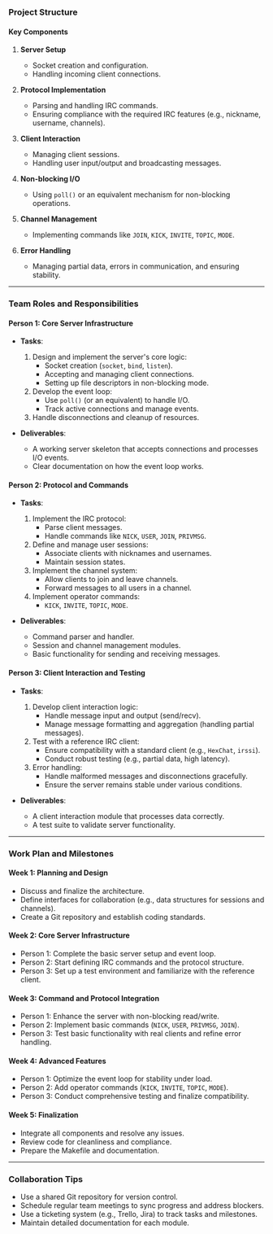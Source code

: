 ### **Project Structure**

#### **Key Components**
1. **Server Setup**
   - Socket creation and configuration.
   - Handling incoming client connections.

2. **Protocol Implementation**
   - Parsing and handling IRC commands.
   - Ensuring compliance with the required IRC features (e.g., nickname, username, channels).

3. **Client Interaction**
   - Managing client sessions.
   - Handling user input/output and broadcasting messages.

4. **Non-blocking I/O**
   - Using `poll()` or an equivalent mechanism for non-blocking operations.

5. **Channel Management**
   - Implementing commands like `JOIN`, `KICK`, `INVITE`, `TOPIC`, `MODE`.

6. **Error Handling**
   - Managing partial data, errors in communication, and ensuring stability.

---

### **Team Roles and Responsibilities**

#### **Person 1: Core Server Infrastructure**
- **Tasks**:
  1. Design and implement the server's core logic:
     - Socket creation (`socket`, `bind`, `listen`).
     - Accepting and managing client connections.
     - Setting up file descriptors in non-blocking mode.
  2. Develop the event loop:
     - Use `poll()` (or an equivalent) to handle I/O.
     - Track active connections and manage events.
  3. Handle disconnections and cleanup of resources.

- **Deliverables**:
  - A working server skeleton that accepts connections and processes I/O events.
  - Clear documentation on how the event loop works.

#### **Person 2: Protocol and Commands**
- **Tasks**:
  1. Implement the IRC protocol:
     - Parse client messages.
     - Handle commands like `NICK`, `USER`, `JOIN`, `PRIVMSG`.
  2. Define and manage user sessions:
     - Associate clients with nicknames and usernames.
     - Maintain session states.
  3. Implement the channel system:
     - Allow clients to join and leave channels.
     - Forward messages to all users in a channel.
  4. Implement operator commands:
     - `KICK`, `INVITE`, `TOPIC`, `MODE`.

- **Deliverables**:
  - Command parser and handler.
  - Session and channel management modules.
  - Basic functionality for sending and receiving messages.

#### **Person 3: Client Interaction and Testing**
- **Tasks**:
  1. Develop client interaction logic:
     - Handle message input and output (send/recv).
     - Manage message formatting and aggregation (handling partial messages).
  2. Test with a reference IRC client:
     - Ensure compatibility with a standard client (e.g., `HexChat`, `irssi`).
     - Conduct robust testing (e.g., partial data, high latency).
  3. Error handling:
     - Handle malformed messages and disconnections gracefully.
     - Ensure the server remains stable under various conditions.

- **Deliverables**:
  - A client interaction module that processes data correctly.
  - A test suite to validate server functionality.

---

### **Work Plan and Milestones**

#### **Week 1: Planning and Design**
- Discuss and finalize the architecture.
- Define interfaces for collaboration (e.g., data structures for sessions and channels).
- Create a Git repository and establish coding standards.

#### **Week 2: Core Server Infrastructure**
- Person 1: Complete the basic server setup and event loop.
- Person 2: Start defining IRC commands and the protocol structure.
- Person 3: Set up a test environment and familiarize with the reference client.

#### **Week 3: Command and Protocol Integration**
- Person 1: Enhance the server with non-blocking read/write.
- Person 2: Implement basic commands (`NICK`, `USER`, `PRIVMSG`, `JOIN`).
- Person 3: Test basic functionality with real clients and refine error handling.

#### **Week 4: Advanced Features**
- Person 1: Optimize the event loop for stability under load.
- Person 2: Add operator commands (`KICK`, `INVITE`, `TOPIC`, `MODE`).
- Person 3: Conduct comprehensive testing and finalize compatibility.

#### **Week 5: Finalization**
- Integrate all components and resolve any issues.
- Review code for cleanliness and compliance.
- Prepare the Makefile and documentation.

---

### **Collaboration Tips**
- Use a shared Git repository for version control.
- Schedule regular team meetings to sync progress and address blockers.
- Use a ticketing system (e.g., Trello, Jira) to track tasks and milestones.
- Maintain detailed documentation for each module.